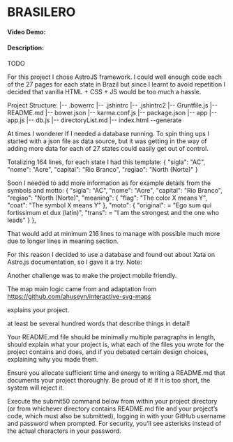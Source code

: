 # BRASILERO

#### Video Demo: <URL HERE>

#### Description:

TODO

For this project I chose AstroJS framework. I could well enough code each of the 27 pages for each state in Brazil but since I learnt to avoid repetition I decided that vanilla HTML + CSS + JS would be too much a hassle.

Project Structure:
|-- .bowerrc
|-- .jshintrc
|-- .jshintrc2
|-- Gruntfile.js
|-- README.md
|-- bower.json
|-- karma.conf.js
|-- package.json
|-- app
|-- app.js
|-- db.js
|-- directoryList.md
|-- index.html
--generate

At times I wonderer If I needed a database running. To spin thing ups I started with a json file as data source, but it was getting in the way of adding more data for each of 27 states could easily get out of control.

Totalizing 164 lines, for each state I had this template:
{
"sigla": "AC",
"nome": "Acre",
"capital": "Rio Branco",
"regiao": "North (Norte)"
}

Soon I needed to add more information as for example details from the symbols and motto:
{
"sigla": "AC",
"nome": "Acre",
"capital": "Rio Branco",
"regiao": "North (Norte)",
"meaning": {
"flag": "The color X means Y",
"coat": "The symbol X means Y"
},
"moto": {
"original": = "Ego sum qui fortissimum et dux (latin)",
"trans": = "I am the strongest and the one who leads"
}
},

That would add at minimum 216 lines to manage with possible much more due to longer lines in meaning section.

For this reason I decided to use a database and found out about Xata on Astro.js documentation, so I gave it a try. Note:

Another challenge was to make the project mobile friendly.

The map main logic came from and adaptation from https://github.com/ahuseyn/interactive-svg-maps

explains your project.

at least be several hundred words that describe things in detail!

Your README.md file should be minimally multiple paragraphs in length,
should explain what your project is,
what each of the files you wrote for the project contains and does,
and if you debated certain design choices,
explaining why you made them.

Ensure you allocate sufficient time and energy to writing a README.md that documents your project thoroughly.
Be proud of it! If it is too short, the system will reject it.

Execute the submit50 command below from within your project directory (or from whichever directory contains README.md file and your project’s code, which must also be submitted), logging in with your GitHub username and password when prompted. For security, you’ll see asterisks instead of the actual characters in your password.
